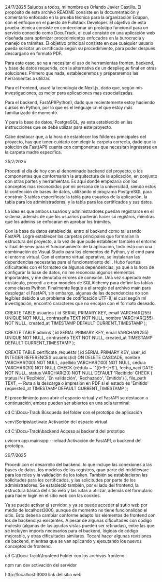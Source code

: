 
24/7/2025
Saludos a todos, mi nombre es Orlando Javier Castillo. El propósito de este archivo README consiste en la documentación y comentario enfocado en la prueba técnica para la organización Edupan, con el enfoque en el puesto de Fullstack Developer. El objetivo de esta prueba técnica consiste en confeccionar un prototipo funcional para un servicio conocido como DocuTrack, el cual consiste en una aplicación web diseñada para optimizar procedimientos enfocados en la burocracia y manejo de trámites. El objetivo principal consiste en que cualquier usuario pueda solicitar un certificado según su procedimiento, para poder después descargarlo en formato PDF.

Para este caso, se va a necesitar el uso de herramientas fronten, backend, y base de datos requerida, con la alternativa de un despliegue final en otras soluciones. Primero que nada, estableceremos y prepararemos las herramientas a utilizar.

Para el frontend, usaré la tecnología de Next.js, dado que, según mis investigaciones, es mejor para aplicaciones mas especializadas.

Para el backend, FastAPI(Python), dado que recientemente estoy haciendo cursos en Python, por lo que es el lenguaje cn el que estoy más familiarizado de momento.

Y para la base de datos, PostgreSQL, ya esta establecido en las instrucciones que se debe utilizar para este proyecto.

Cabe destacar que, a la hora de establecer los fólderes principales del proyecto, hay que tener cuidado con elegir la carpeta correcta, dado que la solución de Fast(API) cuenta con componentes que necesitan ingresarse en la carpeta madre específica.



25/7/2025

Procedí el día de hoy con el denominado backend del proyecto, o los componentes que conformarían la arquitectura de la aplicación, en conjunto con otras partes y herramientas. Es aquí donde empezaría con los conceptos mas reconocidos por mi persona de la universidad, siendo estos la confección de bases de datos, utilizando el programa PostgreSQL para construir 3 tablas específicas: la tabla para usuarios de la aplicación, la tabla para los administradores, y la tabla para los certificados y sus datos.

La idea es que ambos usuarios y administradores puedan registrarse en el sistema, además de que los usuarios pudieran hacer su registros, mientras que los admins se enfocaran en aprobar los trámites. 

Con la base de datos establecida, entro al backend como tal usando FastAPI. Logré establecer las carpetas principales que formarían la estructura del proyecto, a la vez de que pude establecer también el entorno virtual de venv para el funcionamiento de la aplicación, todo esto con una combinación de Visual Studio para los elementos de Python, y el cmd para el entorno virtual. Con el entorno virtual operativo, se instalarían las dependencias necesarias para el funcionamiento del . Hubo fuertes dificultades con el formateo de algunas dependencias, ya que a la hora de configurar la base de datos, no me reconocía algunos elementos importantes, y me denotaba errores de conexión. Una vez superado este obstáculo, procedí a crear modelos de SQLAlchemy para definir las tablas como clases Python. Finalmente llegue a el arreglo del archivo main para desplegar el FastAPI, sin embargo, algunas de las dependencias no son legibles debido a un problema de codificación UTF-8, el cual según mi investigación, encontró caracteres que no encajan con el formato deseado. 


CREATE TABLE usuarios (
    id SERIAL PRIMARY KEY,
    email VARCHAR(255) UNIQUE NOT NULL,
    contraseña TEXT NOT NULL,
    nombre VARCHAR(255) NOT NULL,
    created_at TIMESTAMP DEFAULT CURRENT_TIMESTAMP
);





CREATE TABLE admins (
    id SERIAL PRIMARY KEY,
    email VARCHAR(255) UNIQUE NOT NULL,
    contraseña TEXT NOT NULL,
    created_at TIMESTAMP DEFAULT CURRENT_TIMESTAMP
);




CREATE TABLE certificate_requests (
    id SERIAL PRIMARY KEY,
    user_id INTEGER REFERENCES usuarios(id) ON DELETE CASCADE,
    nombre VARCHAR(100) NOT NULL,
    apellido VARCHAR(100) NOT NULL,
    cédula VARCHAR(30) NOT NULL CHECK (cédula ~ '^[0-9\-]+$'),
    fecha_naci DATE NOT NULL,
    status VARCHAR(20) NOT NULL DEFAULT 'Recibido' CHECK (
        status IN ('Recibido', 'En validación', 'Rechazado', 'Emitido')
    ),
    file_path TEXT,  -- Ruta a la descarga o impresión en PDF si el estado es 'Emitido'
    requested_at TIMESTAMP DEFAULT CURRENT_TIMESTAMP
);



El procedimiento para abrir el espacio virtual y el FastAPI se destacan a continuación, ambos pueden ser abiertos en una sola terminal:


cd C:\Docu-Track   Búsqueda del folder con el prototipo de aplicación



venv\Scripts\activate  Activación del espacio virtual


cd C:\Docu-Track\backend    Acceso al backend del prototipo

uvicorn app.main:app --reload     Activación de FastAPI, o backend del prototipo.


26/7/2025

Procedí con el desarrollo del backend, lo que incluye las conexiones a las bases de datos, los modelos de los registros, gran parte del middleware para los roles y la validación de los token. También se establecieron las solicitudes para los certificados, y las solicitudes por parte de los administradores. Se estableció también, por el lado del frontend, la estructura básica del sitio web y las rutas a utilizar, además del formulario para hacer login en el sitio web con las cookies.

Ya se puede activar el servidor, y ya se puede acceder al sutio web por medio de localhost3000, aunque de momento no tiene funcionalidad el sitio. Esto debería cambiar conforme adapto los elementos de frontend con los de backend ya existentes. A pesar de algunas dificultades con código molesto (algunas de las ayudas vistas pueden ser refinadas), entre las que se incluyen imports necesarios para el backend, lógicas de código mejorable, y otras dificultades similares. Tocará hacer algunas revisiones de backend, mientras que se van aplicando y ejecutando los nuevos conceptos de frontend.


cd C:\Docu-Track\frontend   Folder con los archivos frontend



npm run dev    activación del servidor     



http://localhost:3000  link del sitio web


